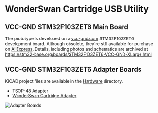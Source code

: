 # WonderSwan Cartridge USB Utility

## VCC-GND STM32F103ZET6 Main Board

The prototype is developed on a [vcc-gnd.com](http://vcc-gnd.com) STM32F103ZET6 development board. Although obsolete, they're still available for purchase on [AliExpress](https://www.aliexpress.com/wholesale?SearchText=STM32F103ZET6+Core+Board). Details, including photos and schematics are archived at https://stm32-base.org/boards/STM32F103ZET6-VCC-GND-XLarge.html

## VCC-GND STM32F103ZET6 Adapter Boards

KiCAD project files are available in the [Hardware](/Hardware) directory.

* TSOP-48 Adapter
* [WonderSwan Cartridge Adapter](/Hardware/vccgnd_f103zet6/WSCarTAdapter)

![Adapter Boards](https://user-images.githubusercontent.com/234549/140374414-5fc2d95d-b451-44c6-8a49-53895978b57d.jpg)
